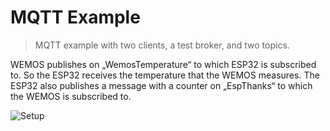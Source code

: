# MQTT Example
> MQTT example with two clients, a test broker, and two topics.

WEMOS publishes on „WemosTemperature“ to which
ESP32 is subscribed to. So the ESP32 receives
the temperature that the WEMOS measures.
The ESP32 also publishes a message with a counter on „EspThanks“ 
to which the WEMOS is subscribed to. 

![Setup](setup.png)